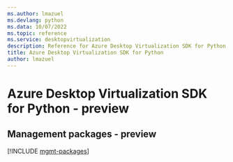 ```yaml
---
ms.author: lmazuel
ms.devlang: python
ms.data: 10/07/2022
ms.topic: reference
ms.service: desktopvirtualization
description: Reference for Azure Desktop Virtualization SDK for Python
title: Azure Desktop Virtualization SDK for Python
author: lmazuel
---
```

# Azure Desktop Virtualization SDK for Python - preview

## Management packages - preview
[!INCLUDE [mgmt-packages](desktop-virtualization-mgmt-index.md)]